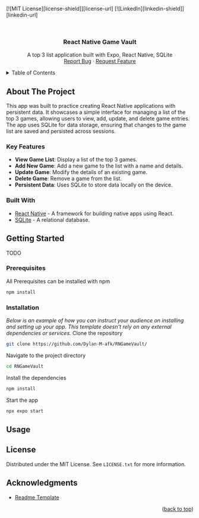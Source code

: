 <a name="readme-top"></a>

[![MIT License][license-shield]][license-url]
[![LinkedIn][linkedin-shield]][linkedin-url]

<br />

  <h3 align="center">React Native Game Vault</h3>

  <p align="center">
    A top 3 list application built with Expo, React Native, SQLite
    <br />
    <a href="https://github.com/Dylan-M-afk/RNGameVault/issues">Report Bug</a>
    ·
    <a href="https://github.com/Dylan-M-afk/RNGameVault/issues">Request Feature</a>
  </p>
</div>


<details>
  <summary>Table of Contents</summary>
  <ol>
    <li>
      <a href="#about-the-project">About The Project</a>
      <ul>
        <li><a href="#built-with">Built With</a></li>
      </ul>
    </li>
    <li>
      <a href="#getting-started">Getting Started</a>
      <ul>
        <li><a href="#prerequisites">Prerequisites</a></li>
        <li><a href="#installation">Installation</a></li>
      </ul>
    </li>
    <li><a href="#usage">Usage</a></li>
    <li><a href="#license">License</a></li>
  </ol>
</details>

## About The Project
This app was built to practice creating React Native applications with persistent data. It showcases a simple interface for managing a list of the top 3 games, allowing users to view, add, update, and delete game entries. The app uses SQLite for data storage, ensuring that changes to the game list are saved and persisted across sessions.

### Key Features

- **View Game List**: Display a list of the top 3 games.
- **Add New Game**: Add a new game to the list with a name and details.
- **Update Game**: Modify the details of an existing game.
- **Delete Game**: Remove a game from the list.
- **Persistent Data**: Uses SQLite to store data locally on the device.



### Built With

- [React Native](https://reactnative.dev/) - A framework for building native apps using React.
- [SQLite](https://www.sqlite.org/index.html) - A relational database.




<!-- GETTING STARTED -->
## Getting Started

TODO

### Prerequisites

All Prerequisites can be installed with npm
```sh
npm install 
```

### Installation

_Below is an example of how you can instruct your audience on installing and setting up your app. This template doesn't rely on any external dependencies or services._
Clone the repository


```sh
git clone https://github.com/Dylan-M-afk/RNGameVault/
```
Navigate to the project directory
```sh
cd RNGameVault
```
Install the dependencies

```sh
npm install
```
Start the app
```sh
npx expo start
```


## Usage


## License

Distributed under the MIT License. See `LICENSE.txt` for more information.


## Acknowledgments

* [Readme Template](https://github.com/othneildrew/Best-README-Template)


<p align="right">(<a href="#readme-top">back to top</a>)</p>
